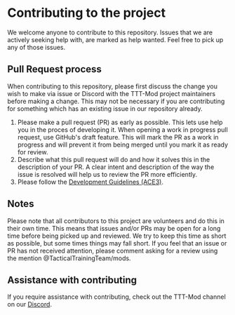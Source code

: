 # Contributing to the project

We welcome anyone to contribute to this repository. Issues that we are actively seeking help with, are marked as help wanted. Feel free to pick up any of those issues.

## Pull Request process

When contributing to this repository, please first discuss the change you wish to make via issue or Discord with the TTT-Mod project maintainers before making a change. This may not be necessary if you are contributing for something which has an existing issue in our repository already.

1. Please make a pull request (PR) as early as possible. This lets use help you in the proces of developing it. When opening a work in progress pull request, use GitHub's draft feature. This will mark the PR as a work in progress and will prevent it from being merged until you mark it as ready for review.
2. Describe what this pull request will do and how it solves this in the description of your PR. A clear intent and description of the way the issue is resolved will help us to review the PR more efficiently.
3. Please follow the [Development Guidelines (ACE3)](https://ace3.acemod.org/wiki/development/coding-guidelines).

## Notes

Please note that all contributors to this project are volunteers and do this in their own time. This means that issues and/or PRs may be open for a long time before being picked up and reviewed. We try to keep this time as short as possible, but some times things may fall short. If you feel that an issue or PR has not received attention, please comment asking for a review using the mention @TacticalTrainingTeam/mods.

## Assistance with contributing
If you require assistance with contributing, check out the TTT-Mod channel on our [Discord](https://discord.com/channels/121399943393968128/1299008414436950057).
